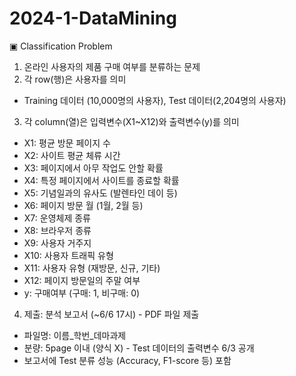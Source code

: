 # 2024-1-DataMining

▣ Classification Problem
1. 온라인 사용자의 제품 구매 여부를 분류하는 문제
2. 각 row(행)은 사용자를 의미
 - Training 데이터 (10,000명의 사용자), Test 데이터(2,204명의 사용자)
3. 각 column(열)은 입력변수(X1~X12)와 출력변수(y)를 의미
 - X1: 평균 방문 페이지 수
 - X2: 사이트 평균 체류 시간
 - X3: 페이지에서 아무 작업도 안할 확률
 - X4: 특정 페이지에서 사이트를 종료할 확률
 - X5: 기념일과의 유사도 (발렌타인 데이 등)
 - X6: 페이지 방문 월 (1월, 2월 등)
 - X7: 운영체제 종류
 - X8: 브라우저 종류
 - X9: 사용자 거주지
 - X10: 사용자 트래픽 유형
 - X11: 사용자 유형 (재방문, 신규, 기타)
 - X12: 페이지 방문일의 주말 여부
 - y: 구매여부 (구매: 1, 비구매: 0)
4. 제출: 분석 보고서 (~6/6 17시) - PDF 파일 제출
 - 파일명: 이름_학번_데마과제
 - 분량: 5page 이내 (양식 X) - Test 데이터의 출력변수 6/3 공개
 - 보고서에 Test 분류 성능 (Accuracy, F1-score 등) 포함
